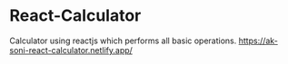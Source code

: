 # React-Calculator
Calculator using reactjs which performs all basic operations.
https://ak-soni-react-calculator.netlify.app/
